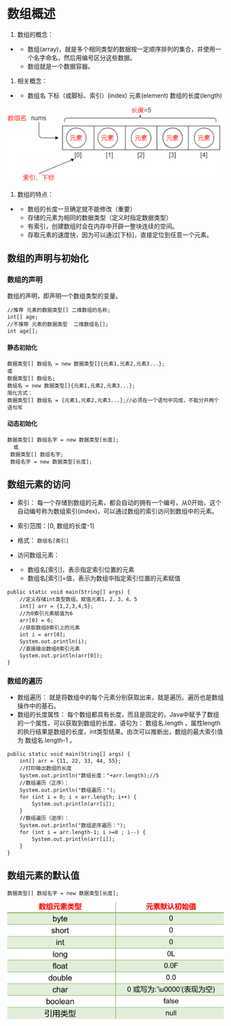 # 数组概述

1.  数组的概念：

-   -   数组(array)，就是多个相同类型的数据按一定顺序排列的集合，并使用一个名字命名，然后用编号区分这些数据。
    -   数组就是一个数据容器。

1.  相关概念：

-   -   数组名
        下标（或脚标、索引）(index)
        元素(element)
        数组的长度(length)

![image.png](_images/1599104434025-3a8ceb8c-f6f7-46fc-b19d-76489599534f.png)

1.  数组的特点：

-   -   数组的长度一旦确定就不能修改（重要）
    -   存储的元素为相同的数据类型（定义时指定数据类型）
    -   有索引，创建数组时会在内存中开辟一整块连续的空间。
    -   存取元素的速度快，因为可以通过[下标]，直接定位到任意一个元素。



## 数组的声明与初始化

### 数组的声明  

数组的声明，即声明一个数组类型的变量。

```
//推荐 元素的数据类型[] 二维数组的名称;
int[] age;
//不推荐 元素的数据类型  二维数组名[];
int age[];
```

#### 静态初始化

```
数据类型[] 数组名 = new 数据类型[]{元素1,元素2,元素3...};
或
数据类型[] 数组名;
数组名 = new 数据类型[]{元素1,元素2,元素3...};
简化方式：
数据类型[] 数组名 = {元素1,元素2,元素3...};//必须在一个语句中完成，不能分开两个语句写
```

#### 动态初始化

```
数据类型[] 数组名字 = new 数据类型[长度];
  或
 数据类型[] 数组名字;
 数组名字 = new 数据类型[长度];
```



## 数组元素的访问

-   索引： 每一个存储到数组的元素，都会自动的拥有一个编号，从0开始，这个自动编号称为数组索引(index)，可以通过数组的索引访问到数组中的元素。
-   索引范围：[0, 数组的长度-1]
-   格式： `数组名[索引]` 
-   访问数组元素：

-   -   数组名[索引]，表示指定索引位置的元素
    -   数组名[索引]=值，表示为数组中指定索引位置的元素赋值

```
public static void main(String[] args) {
    //定义存储int类型数组，赋值元素1，2，3，4，5
    int[] arr = {1,2,3,4,5};
    //为0索引元素赋值为6
    arr[0] = 6;
    //获取数组0索引上的元素
    int i = arr[0];
    System.out.println(i);
    //直接输出数组0索引元素
    System.out.println(arr[0]);
}
```

### 数组的遍历

-   数组遍历： 就是将数组中的每个元素分别获取出来，就是遍历。遍历也是数组操作中的基石。
-   数组的长度属性： 每个数组都具有长度，而且是固定的，Java中赋予了数组的一个属性，可以获取到数组的长度，语句为： 数组名.length  ，属性length的执行结果是数组的长度，int类型结果。由次可以推断出，数组的最大索引值为 数组名.length-1 。

```
public static void main(String[] args) {
    int[] arr = {11, 22, 33, 44, 55};
    //打印输出数组的长度
    System.out.println("数组长度："+arr.length);//5
    //数组遍历（正序）：
    System.out.println("数组遍历：");
    for (int i = 0; i < arr.length; i++) {
        System.out.println(arr[i]);
    }
    //数组遍历（逆序）：
    System.out.println("数组逆序遍历：");
    for (int i = arr.length-1; i >=0 ; i--) {
        System.out.println(arr[i]);
    }
}
```



## 数组元素的默认值

```
数据类型[] 数组名字 = new 数据类型[长度];
```

![image.png](_images/1599104924583-01ed6759-f2bc-465e-b5d8-ad996b386459.png)
